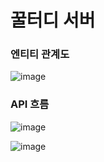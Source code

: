 # 꿀터디 서버
### 엔티티 관계도  
![image](https://github.com/Marc416/HoneyMate-server/assets/51898482/477630a7-7438-47d6-95cd-7f0fcefc3153)
### API 흐름
![image](https://github.com/Marc416/HoneyMate-server/assets/51898482/9f8f940a-222d-4d7e-be2d-a466c2288669)

![image](https://github.com/Marc416/HoneyMate-server/assets/51898482/2544c256-034d-49f7-b0a4-9ebcd55f01ae)

